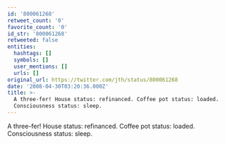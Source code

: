 ```yaml
---
id: '800061268'
retweet_count: '0'
favorite_count: '0'
id_str: '800061268'
retweeted: false
entities:
  hashtags: []
  symbols: []
  user_mentions: []
  urls: []
original_url: https://twitter.com/jth/status/800061268
date: '2008-04-30T03:20:36.000Z'
title: >-
  A three-fer! House status: refinanced. Coffee pot status: loaded.
  Consciousness status: sleep.
---
```


A three-fer! House status: refinanced. Coffee pot status: loaded. Consciousness status: sleep.